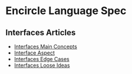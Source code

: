 Encircle Language Spec
====================

Interfaces Articles
-------------------

- [Interfaces Main Concepts](interfaces-main-concepts.md)
- [Interface Aspect](interface-aspect.md)
- [Interfaces Edge Cases](interfaces-edge-cases.md)
- [Interfaces Loose Ideas](interfaces-loose-ideas.md)